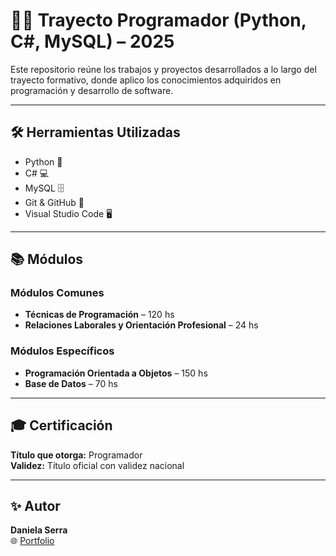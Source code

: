 # 👩‍💻 Trayecto Programador (Python, C#, MySQL) – 2025

Este repositorio reúne los trabajos y proyectos desarrollados a lo largo del trayecto formativo, donde aplico los conocimientos adquiridos en programación y desarrollo de software.

---

## 🛠️ Herramientas Utilizadas

- Python 🐍  
- C# 💻  
- MySQL 🗄️  
- Git & GitHub 🔧  
- Visual Studio Code 🖥️  

---

## 📚 Módulos

### Módulos Comunes
- **Técnicas de Programación** – 120 hs  
- **Relaciones Laborales y Orientación Profesional** – 24 hs  

### Módulos Específicos
- **Programación Orientada a Objetos** – 150 hs  
- **Base de Datos** – 70 hs  

---

## 🎓 Certificación

**Título que otorga:** Programador  
**Validez:** Título oficial con validez nacional

---

## ✨ Autor

**Daniela Serra**  
🌐 [Portfolio](https://linktr.ee/daniserra)
